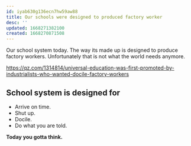 ```yaml
---
id: iyab630g136ecn7hw59aw88
title: Our schools were designed to produced factory worker
desc: ''
updated: 1668271382100
created: 1668270871508
---
```


Our school system today. The way its made up is designed to produce factory workers. Unfortunately that is not what the world needs anymore. 

https://qz.com/1314814/universal-education-was-first-promoted-by-industrialists-who-wanted-docile-factory-workers

## School system is designed for 
- Arrive on time.
- Shut up.
- Docile.
- Do what you are told. 

**Today you gotta think.**

